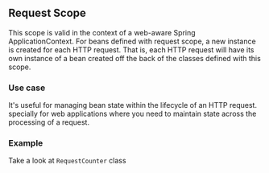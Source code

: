 ## Request Scope
This scope is valid in the context of a web-aware Spring ApplicationContext. 
For beans defined with request scope, a new instance is created for each HTTP request. 
That is, each HTTP request will have its own instance of a bean created off the back of the classes defined with this scope.

### Use case
It's useful for managing bean state within the lifecycle of an HTTP request. 
specially for web applications where you need to maintain state across the processing of a request.

### Example
Take a look at ```RequestCounter``` class